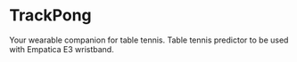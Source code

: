 TrackPong
=========

Your wearable companion for table tennis. 
Table tennis predictor to be used with Empatica E3 wristband.
